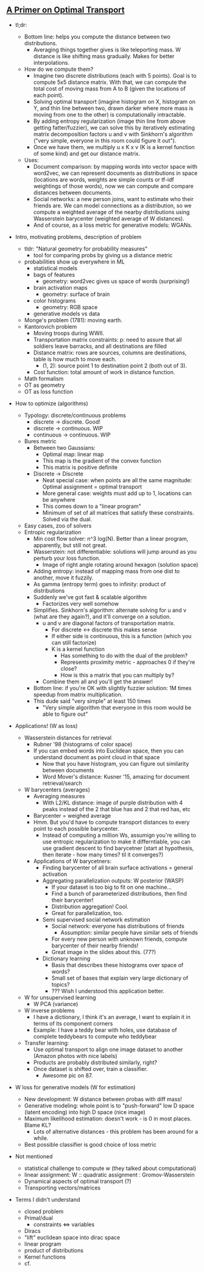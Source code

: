 ## [A Primer on Optimal Transport](https://optimaltransport.github.io/)

* tl;dr:
    * Bottom line: helps you compute the distance between two distributions.
        * Averaging things together gives is like teleporting mass. W distance is like shifting mass gradually. Makes for better interpolations.
    * How do we compute them?
        * Imagine two discrete distributions (each with 5 points). Goal is to compute 5x5 distance matrix. With that, we can compute the total cost of moving mass from A to B (given the locations of each point).
        * Solving optimal transport (imagine histogram on X, histogram on Y, and thin line between two, drawn darker where more mass is moving from one to the other) is computationally intractable.
        * By adding entropy regularization (image thin line from above getting fatter/fuzzier), we can solve this by iteratively estimating matrix decomposition factors u and v with Sinkhorn's algorithm ("very simple, everyone in this room could figure it out").
        * Once we have them, we multiply u x K x v (K is a kernel function of some kind) and get our distance matrix.
    * Uses:
        * Document comparison: by mapping words into vector space with word2vec, we can represent documents as distributions in space (locations are words, weights are simple counts or tf-idf weightings of those words), now we can compute and compare distances between documents.
        * Social networks: a new person joins, want to estimate who their friends are. We can model connections as a distribution, so we compute a weighted average of the nearby distributions using Wasserstein barycenter (weighted average of W distances).
        * And of course, as a loss metric for generative models: WGANs.

* Intro, motivating problems, description of problem
    * tldr: "Natural geometry for probability measures"
        * tool for comparing probs by giving us a distance metric
    * probabilities show up everywhere in ML
        * statistical models
        * bags of features
            * geometry: word2vec gives us space of words (surprising!)
        * brain activation maps
            * geometry: surface of brain
        * color histograms
            * geometry: RGB space
        * generative models vs data
    * Monge's problem (1781): moving earth.
    * Kantorovich problem
        * Moving troops during WWII.
        * Transportation matrix constraints: p: need to assure that all soldiers leave barracks, and all destinations are filled
        * Distance matrix: rows are sources, columns are destinations, table is how much to move each.
            * (1, 2): source point 1 to destination point 2 (both out of 3).
        * Cost function: total amount of work in distance function.
    * Math formalism
    * OT as geometry
    * OT as loss function
* How to optimize (algorithms)
    * Typology: discrete/continuous problems
        * discrete -> discrete. Good!
        * discrete -> continuous. WIP
        * continuous -> continuous. WIP
    * Bures metric
        * Between two Gaussians:
            * Optimal map: linear map
            * This map is the gradient of the convex function
            * This matrix is positive definite
        * Discrete -> Discrete
            * Neat special case: when points are all the same magnitude: Optimal assignment = optimal transport
            * More general case: weights must add up to 1, locations can be anywhere
            * This comes down to a "linear program"
            * Minimum of set of all matrices that satisfy these constraints. Solved via the dual.
    * Easy cases, zoo of solvers
    * Entropic regularization
        * Min cost flow solver: n^3 log(N). Better than a linear program, apparently, but still not great.
        * Wasserstein: not differentiable: solutions will jump around as you perturb your loss function.
            * Image of right angle rotating around hexagon (solution space)
        * Adding entropy: instead of mapping mass from one dist to another, move it fuzzily.
        * As gamma (entropy term) goes to infinity: product of distributions
        * Suddenly we've got fast & scalable algorithm
            * Factorizes very well somehow
        * Simplifies. Sinkhorn's algorithm: alternate solving for u and v (what are they again?), and it'll converge on a solution.
            * u and v are diagonal factors of transportation matrix.
                * For discrete <-> discrete this makes sense
                * If either side is continuous, this is a function (which you can still factorize)
                * K is a kernel function
                    * Has something to do with the dual of the problem?
                    * Represents proximity metric - approaches 0 if they're close?
                    * How is this a matrix that you can multiply by?
            * Combine them all and you'll get the answer!
        * Bottom line: if you're OK with slightly fuzzier solution: 1M times speedup from matrix multiplication.
        * This dude said "very simple" at least 150 times
            * "Very simple algorithm that everyone in this room would be able to figure out"
* Applications! (W as loss)
    * Wasserstein distances for retrieval
        * Rubner '98 (histograms of color space)
        * If you can embed words into Euclidean space, then you can understand document as point cloud in that space
            * Now that you have histogram, you can figure out similarity between documents
            * Word Mover's distance: Kusner '15, amazing for document retrieval/search
    * W barycenters (averages)
        * Averaging measures
            * With L2/KL distance: image of purple distribution with 4 peaks instead of the 2 that blue has and 2 that red has, etc
        * Barycenter = weighed average
        * Hmm. But you'd have to compute transport distances to every point to each possible barycenter.
            * Instead of computing a million Ws, assumign you're willing to use entropic regularization to make it differntiable, you can use gradient descent to find barycetner (start at hypothesis, then iterate - how many times? til it converges?)
        * Applications of W barycetners:
            * Finding barycenter of all brain surface activations = general activation
            * Aggregating parallelization outputs: W posterior (WASP)
                * If your dataset is too big to fit on one machine...
                * Find a bunch of parameterized distributions, then find their barycenter!
                * Distribution aggregation! Cool.
                * Great for parallelization, too.
            * Semi supervised social network estimation
                * Social network: everyone has distributions of friends
                    * Assumption: similar people have similar sets of friends
                * For every new person with unknown friends, compute barycenter of their nearby friends!
                * Great image in the slides about this. (77?)
            * Dictionary learning
                * Basis that describes these histograms over space of words?
                * Small set of bases that explain very large dictionary of topics?
                * ??? Wish I understood this application better.
    * W for unsupervised learning
        * W PCA (variance)
    * W inverse problems
        * I have a dictionary, I think it's an average, I want to explain it in terms of its component corners
        * Example: I have a teddy bear with holes, use database of complete teddybears to compute who teddybear
    * Transfer learning:
        * Use optimal transport to align one image dataset to another (Amazon photos with nice labels)
        * Products are probably distributed similarly, right?
        * Once dataset is shifted over, train a classifier.
            * Awesome pic on 87.
* W loss for generative models (W for estimation)
    * New development: W distance between probas with diff mass!
    * Generative modeling: whole point is to "push-forward" low D space (latent encoding) into high D space (nice image)
    * Maximum likelihood estimation: doesn't work - is 0 in most places. Blame KL?
        * Lots of alternative distances - this problem has been around for a while.
    * Best possible classifier is good choice of loss metric
* Not mentioned
    * statistical challenge to compute w (they talked about computational)
    * linear assignment: W :: quadratic assignment : Gromov-Wasserstein
    * Dynamical aspects of optimal transport (?)
    * Transporting vectors/matrices
* Terms I didn't understand
    * closed problem
    * Primal/dual
        * constraints <=> variables
    * Diracs
    * "lift" euclidean space into dirac space
    * linear program
    * product of distributions
    * Kernel functions
    * cf.
